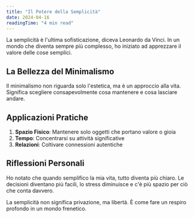 ```yaml
---
title: "Il Potere della Semplicità"
date: 2024-04-16
readingTime: "4 min read"
---
```


La semplicità è l'ultima sofisticazione, diceva Leonardo da Vinci. In un mondo che diventa sempre più complesso, ho iniziato ad apprezzare il valore delle cose semplici.

## La Bellezza del Minimalismo

Il minimalismo non riguarda solo l'estetica, ma è un approccio alla vita. Significa scegliere consapevolmente cosa mantenere e cosa lasciare andare.

## Applicazioni Pratiche

1. **Spazio Fisico**: Mantenere solo oggetti che portano valore o gioia
2. **Tempo**: Concentrarsi su attività significative
3. **Relazioni**: Coltivare connessioni autentiche

## Riflessioni Personali

Ho notato che quando semplifico la mia vita, tutto diventa più chiaro. Le decisioni diventano più facili, lo stress diminuisce e c'è più spazio per ciò che conta davvero.

La semplicità non significa privazione, ma libertà. È come fare un respiro profondo in un mondo frenetico.